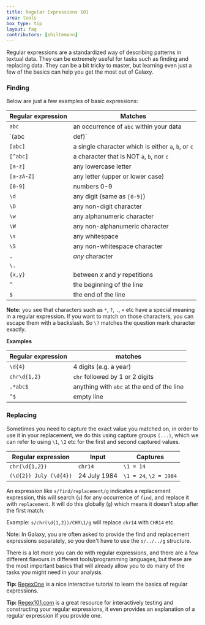 ```yaml
---
title: Regular Expressions 101
area: tools
box_type: tip
layout: faq
contributors: [shiltemann]
---
```


Regular expressions are a standardized way of describing patterns in textual data. They can be extremely useful for tasks such as finding and replacing data. They can be a bit tricky to master, but learning even just a few of the basics can help you get the most out of Galaxy.

### Finding

Below are just a few examples of basic expressions:

| Regular expression | Matches |
|--------------------|-------------|
| `abc`              | an occurrence of `abc` within your data |
| `(abc|def)`        | `abc` *or* `def` |
| `[abc]`            | a single character which is either `a`, `b`, or `c` |
| `[^abc]`           | a character that is NOT `a`, `b`, nor `c` |
| `[a-z]`            | any lowercase letter |
| `[a-zA-Z]`         | any letter (upper or lower case)|
| `[0-9]`            | numbers 0-9 |
| `\d`               | any digit (same as `[0-9]`) |
| `\D`               | any non-digit character |
| `\w`               | any alphanumeric character |
| `\W`               | any non-alphanumeric character |
| `\s`               | any whitespace |
| `\S`               | any non-whitespace character |
| `.`                | *any* character |
| `\.`
| `{x,y}`            | between *x* and *y* repetitions |
| `^`                | the beginning of the line |
| `$`                | the end of the line |

**Note:** you see that characters such as `*`, `?`, `.`, `+` etc have a special meaning in a regular expression. If you want to match on those characters, you can escape them with a backslash. So `\?` matches the question mark character exactly.

**Examples**

| Regular expression   | matches                |
|----------------------|------------------------|
| `\d{4}`              | 4 digits (e.g. a year) |
| `chr\d{1,2}`         | `chr` followed by 1 or 2 digits |
| `.*abc$`             | anything with `abc` at the end of the line |
| `^$`                 | empty line |



### Replacing

Sometimes you need to capture the exact value you matched on, in order to use it in your replacement, we do this using capture groups `(...)`, which we can refer to using `\1`, `\2` etc for the first and second captured values.

| Regular expression      | Input        | Captures               |
|-------------------------|--------------|------------------------|
| `chr(\d{1,2})`          | `chr14`      | `\1 = 14`              |
| `(\d{2}) July (\d{4})`  | 24 July 1984 | `\1 = 24`, `\2 = 1984` |

An expression like `s/find/replacement/g` indicates a replacement expression, this will search (`s`) for any occurrence of `find`, and replace it with `replacement`. It will do this globally (`g`) which means it doesn't stop after the first match.

Example: `s/chr(\d{1,2})/CHR\1/g` will replace `chr14` with `CHR14` etc.

Note: In Galaxy, you are often asked to provide the find and replacement expressions separately, so you don't have to use the `s/../../g` structure.

There is a lot more you can do with regular expressions, and there are a few different flavours in different tools/programming languages, but these are the most important basics that will already allow you to do many of the tasks you might need in your analysis.

**Tip:** [RegexOne](https://regexone.com/) is a nice interactive tutorial to learn the basics of regular expressions.

**Tip:** [Regex101.com](https://regex101.com/) is a great resource for interactively testing and constructing your regular expressions, it even provides an explanation of a regular expression if you provide one.
